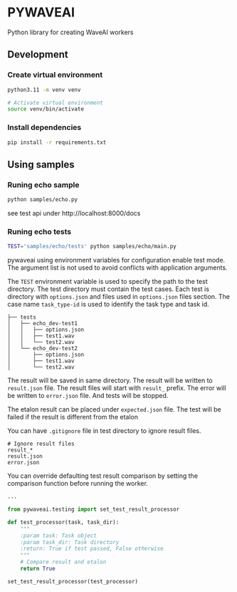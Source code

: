 # PYWAVEAI
Python library for creating WaveAI workers


## Development

### Create virtual environment

```bash
python3.11 -m venv venv

# Activate virtual environment
source venv/bin/activate
```

### Install dependencies

```bash
pip install -r requirements.txt
```

## Using samples

### Runing echo sample

```bash
python samples/echo.py
```

see test api under http://localhost:8000/docs


### Runing echo tests 
```bash
TEST='samples/echo/tests' python samples/echo/main.py
```

pywaveai using environment variables for configuration enable test mode. The argument list is not used to avoid conflicts with application arguments.


The `TEST` environment variable is used to specify the path to the test directory. The test directory must contain the test cases. Each test is directory with `options.json` and files used in `options.json` files section. The case name `task_type-id` is used to identify the task type and task id. 


```
├── tests
│   ├── echo_dev-test1
│   │   ├── options.json
│   │   ├── test1.wav
│   │   └── test2.wav
│   └── echo_dev-test2
│       ├── options.json
│       ├── test1.wav
│       └── test2.wav
```



The result will be saved in same directory. The result will be written to `result.json` file. The result files will start with `result_` prefix.
The error will be written to `error.json` file. And tests will be stopped.

The etalon result can be placed under `expected.json` file. The test will be failed if the result is different from the etalon

You can have `.gitignore` file in test directory to ignore result files.

```.gitignore
# Ignore result files
result_*
result.json
error.json
```

You can override defaulting test result comparison by setting the comparison function before running the worker.

```python
...

from pywaveai.testing import set_test_result_processor

def test_processor(task, task_dir):
    """
    :param task: Task object
    :param task_dir: Task directory
    :return: True if test passed, False otherwise
    """
    # Compare result and etalon
    return True

set_test_result_processor(test_processor)
```

